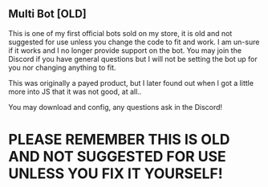 ## Multi Bot [OLD]

This is one of my first official bots sold on my store, it is old and not suggested for use unless you change the code to fit and work. I am un-sure if it works and I no longer provide support on the bot. You may join the Discord if you have general questions but I will not be setting the bot up for you nor changing anything to fit. 

This was originally a payed product, but I later found out when I got a little more into JS that it was not good, at all.. 

You may download and config, any questions ask in the Discord!


# PLEASE REMEMBER THIS IS OLD AND NOT SUGGESTED FOR USE UNLESS YOU FIX IT YOURSELF!
